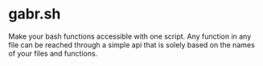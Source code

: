# gabr.sh
Make your bash functions accessible with one script. Any function in any file can be reached through a simple api that is solely based on the names of your files and functions.
